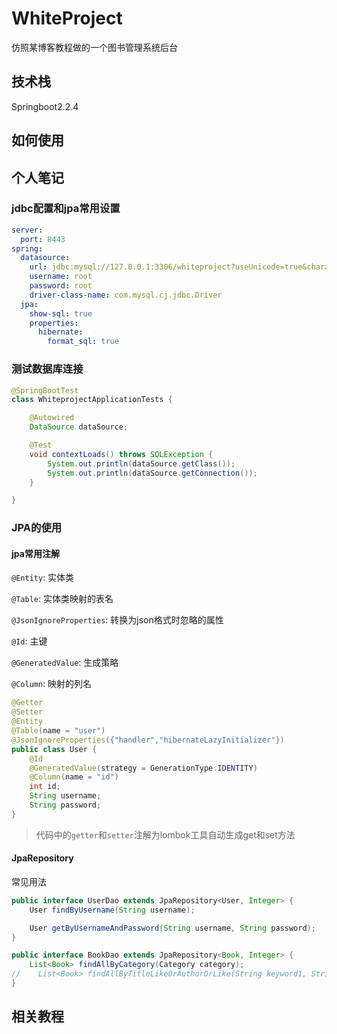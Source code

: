 # WhiteProject
仿照某博客教程做的一个图书管理系统后台
## 技术栈
Springboot2.2.4
## 如何使用

## 个人笔记
### jdbc配置和jpa常用设置
```yaml
server:
  port: 8443
spring:
  datasource:
    url: jdbc:mysql://127.0.0.1:3306/whiteproject?useUnicode=true&characterEncoding=UTF-8&serverTimezone=Asia/Shanghai
    username: root
    password: root
    driver-class-name: com.mysql.cj.jdbc.Driver
  jpa:
    show-sql: true
    properties:
      hibernate:
        format_sql: true
```
### 测试数据库连接
```java
@SpringBootTest
class WhiteprojectApplicationTests {

    @Autowired
    DataSource dataSource;

    @Test
    void contextLoads() throws SQLException {
        System.out.println(dataSource.getClass());
        System.out.println(dataSource.getConnection());
    }

}
```
### JPA的使用
#### jpa常用注解
`@Entity`: 实体类

`@Table`: 实体类映射的表名

`@JsonIgnoreProperties`: 转换为json格式时忽略的属性

`@Id`: 主键

`@GeneratedValue`: 生成策略

`@Column`: 映射的列名
```java
@Getter
@Setter
@Entity
@Table(name = "user")
@JsonIgnoreProperties({"handler","hibernateLazyInitializer"})
public class User {
    @Id
    @GeneratedValue(strategy = GenerationType.IDENTITY)
    @Column(name = "id")
    int id;
    String username;
    String password;
}
```
> 代码中的`getter`和`setter`注解为lombok工具自动生成get和set方法
#### JpaRepository
常见用法
```java
public interface UserDao extends JpaRepository<User, Integer> {
    User findByUsername(String username);

    User getByUsernameAndPassword(String username, String password);
}

public interface BookDao extends JpaRepository<Book, Integer> {
    List<Book> findAllByCategory(Category category);
//    List<Book> findAllByTitleLikeOrAuthorOrLike(String keyword1, String keyword2);
}
```

## 相关教程


